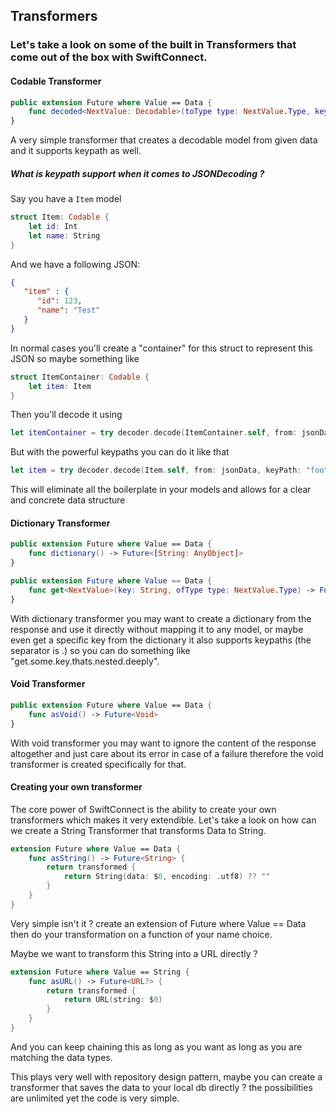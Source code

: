 ## Transformers

### Let's take a look on some of the built in Transformers that come out of the box with SwiftConnect.

#### Codable Transformer
```swift
public extension Future where Value == Data {
    func decoded<NextValue: Decodable>(toType type: NextValue.Type, keyPath: String = "") -> Future<NextValue>
}
```

A very simple transformer that creates a decodable model from given data and it supports keypath as well.

#####  What is keypath support when it comes to JSONDecoding ?

Say you have a `Item` model
```swift
struct Item: Codable {
    let id: Int
    let name: String
}
```

And we have a following JSON:
```JSON
{
   "item" : {
      "id": 123,
      "name": "Test"
   }
}
```

In normal cases you'll create a "container" for this struct to represent this JSON so maybe something like 
```swift
struct ItemContainer: Codable {
    let item: Item
}
```

Then you'll decode it using
```swift
let itemContainer = try decoder.decode(ItemContainer.self, from: jsonData)
```

But with the powerful keypaths you can do it like that
```swift
let item = try decoder.decode(Item.self, from: jsonData, keyPath: "foo")
```

This will eliminate all the boilerplate in your models and allows for a clear and concrete data structure

#### Dictionary Transformer
```swift
public extension Future where Value == Data {
    func dictionary() -> Future<[String: AnyObject]>
}

public extension Future where Value == Data {
    func get<NextValue>(key: String, ofType type: NextValue.Type) -> Future<NextValue?>
}
```

With dictionary transformer you may want to create a dictionary from the response and use it directly without mapping it to any model, or maybe even get a specific key from the dictionary it also supports keypaths (the separator is .) so you can do something like "get.some.key.thats.nested.deeply".

#### Void Transformer
```swift
public extension Future where Value == Data {
    func asVoid() -> Future<Void>
}
```

With void transformer you may want to ignore the content of the response altogether and just care about its error in case of a failure therefore the void transformer is created specifically for that.

#### Creating your own transformer

The core power of SwiftConnect is the ability to create your own transformers which makes it very extendible.
Let's take a look on how can we create a String Transformer that transforms Data to String.
```swift
extension Future where Value == Data {
    func asString() -> Future<String> {
        return transformed {
            return String(data: $0, encoding: .utf8) ?? ""
        }
    }
}
```

Very simple isn't it ? create an extension of Future where Value == Data then do your transformation on a function of your name choice.

Maybe we want to transform this String into a URL directly ?
```swift
extension Future where Value == String {
    func asURL() -> Future<URL?> {
        return transformed {
            return URL(string: $0)
        }
    }
}
```

And you can keep chaining this as long as you want as long as you are matching the data types.

This plays very well with repository design pattern, maybe you can create a transformer that saves the data to your local db directly ? the possibilities are unlimited yet the code is very simple.
